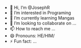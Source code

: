 - 👋 Hi, I’m @JosephR
- 👀 I’m interested in Programing
- 🌱 I’m currently learning Mangas
- 💞️ I’m looking to collaborate on ...
- 📫 How to reach me ...
- 😄 Pronouns: HE/HIM/
- ⚡ Fun fact: ...

<!---
JosephCapy/JosephCapy is a ✨ special ✨ repository because its `README.md` (this file) appears on your GitHub profile.
You can click the Preview link to take a look at your changes.
--->
